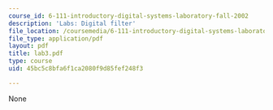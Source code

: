 ```yaml
---
course_id: 6-111-introductory-digital-systems-laboratory-fall-2002
description: 'Labs: Digital filter'
file_location: /coursemedia/6-111-introductory-digital-systems-laboratory-fall-2002/45bc5c8bfa6f1ca2080f9d85fef248f3_lab3.pdf
file_type: application/pdf
layout: pdf
title: lab3.pdf
type: course
uid: 45bc5c8bfa6f1ca2080f9d85fef248f3

---
```

None